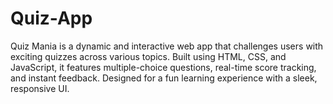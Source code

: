 # Quiz-App
Quiz Mania is a dynamic and interactive web app that challenges users with exciting quizzes across various topics. Built using HTML, CSS, and JavaScript, it features multiple-choice questions, real-time score tracking, and instant feedback. Designed for a fun learning experience with a sleek, responsive UI.

